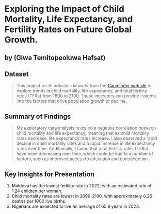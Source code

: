 # Exploring the Impact of Child Mortality, Life Expectancy, and Fertility Rates on Future Global Growth.
## by (Giwa Temitopeoluwa Hafsat)


## Dataset

> This project used indicator datasets from the [Gapminder website](https://www.gapminder.org/data/)  to explore trends in child mortality, life expectancy, and total fertility rates (TFRs) from 1800 to 2100. These indicators can provide insights into the factors that drive population growth or decline.


## Summary of Findings

>My exploratory data analysis revealed a negative correlation between child mortality and life expectancy, meaning that as child mortality rates decrease, life expectancy rates increase. I also observed a rapid decline in child mortality rates and a rapid increase in life expectancy rates over time. Additionally, I found that total fertility rates (TFRs) have been decreasing over time, which could be due to a number of factors, such as improved access to education and contraception.


## Key Insights for Presentation

1. Moldova has the lowest fertility rate in 2022, with an estimated rate of 1.24 children per woman.
2. Child mortality rates are lowest in 2099-2100, with approximately 0.25 deaths per 1000 live births.
3. Nigerians are expected to live an average of 65.8 years in 2023.
